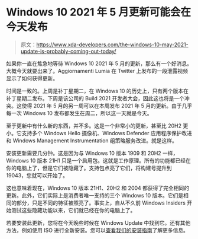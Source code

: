 # Windows 10 2021 年 5 月更新可能会在今天发布

> 原文：<https://www.xda-developers.com/the-windows-10-may-2021-update-is-probably-coming-out-today/>

如果你一直在焦急地等待 Windows 10 2021 年 5 月的更新，那么有一个好消息。大概今天就要出来了。Aggiornamenti Lumia 在 Twitter 上发布的一段泄露视频显示了如何获得更新。

时间是一致的。上周是补丁星期二，在 Windows 10 的历史上，只有两个版本在补丁星期二发布。下周是该公司的 Build 2021 开发者大会，因此这也将是一个冲突。这使得 2021 年 5 月的另一周可以在本周发布 2021 年 5 月的更新。由于几乎每一次 Windows 10 发布都发生在周二，所以这一天就是今天。

至于更新中有什么新的东西，并不多。这是一个非常小的更新，甚至比 20H2 更小。它支持多个 Windows Hello 摄像机、Windows Defender 应用程序保护改进和 Windows Management Instrumentation 组策略服务改进。就是这样。

安装更新需要几分钟。这是因为与 Windows 10 版本 1909 和 20H2 一样，Windows 10 版本 21H1 只是一个启用包。这就是工作原理。所有的功能都已经在你的电脑上了，但是它们被隐藏了。支持包点亮了它们，将构建号提升到 19043，您就可以开始了。

这也意味着现在，Windows 10 版本 21H1、20H2 和 2004 都获得了完全相同的更新。此外，它们实际上是消费者唯一支持的三个 Windows 10 版本。它们是相同的部分，只是不同的特征被照亮了。事实上，自从不久前 Windows Insiders 开始测试这些隐藏功能以来，它们就已经在你的电脑上了。

若要安装此更新，您将在今天晚些时候在 Windows Update 中找到它。还有其他方法，例如使用 ISO 进行全新安装。您可以[查看我们的安装指南](https://www.xda-developers.com/how-to-install-windows-10-may-2021-update/)了解更多信息。